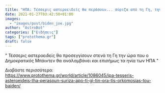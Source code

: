 ```yaml
---
title: "ΗΠΑ: Τέσσερις αστεροειδείς θα περάσουν... σύριζα από τη Γη, την ώρα της ορκωμοσίας του Μπάιντεν!"
date: 2021-01-27T03:42:50+01:00
images:
  - "images/post/biden_joe.jpg"
author: "AstroBot"
categories: ["Ειδήσεις"]
tags: ["protothema.gr"]
draft: false
---
```


" Τέσσερις αστεροειδείς θα προσεγγίσουν στενά τη Γη την ώρα που ο Δημοκρατικός Μπάιντεν θα αναλαμβάνει και επισήμως τα ηνία των ΗΠΑ "

Διαβάστε περισσότερα: https://www.protothema.gr/world/article/1086045/ipa-tesseris-asteroeideis-tha-perasoun-suriza-apo-ti-gi-tin-ora-tis-orkomosias-tou-baiden/
